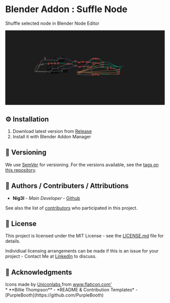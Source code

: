 # Blender Addon : Suffle Node

Shuffle selected node in Blender Node Editor

![Demo](.media/demonstration.gif)

## ⚙️ Installation

1. Download latest version from [Release](https://github.com/Ni-g-3l/blender-shuffle-node/releases)
2. Install it with Blender Addon Manager

## 🔢 Versioning

We use [SemVer](http://semver.org/) for versioning. For the versions available, see the [tags on this repository](https://github.com/Ni-g-3l/blender-shuffle-node/tags).

## 🤹 Authors / Contributers / Attributions

* **Nig3l** - *Main Developer* - [Github](https://github.com/Ni-g-3l/)

See also the list of [contributors](https://github.com/Ni-g-3l/blender-shuffle-node/contributors) who participated in this project.

## 📃 License

This project is licensed under the MIT License - see the [LICENSE.md](LICENSE) file for details.

Individiual licensing arrangements can be made if this is an issue for your project - Contact Me at [LinkedIn](https://www.linkedin.com/in/maxime-cots) to discuss.

## 👏 Acknowledgments

<div> Icons made by <a href="https://www.flaticon.com/authors/uniconlabs" title="Uniconlabs"> Uniconlabs </a> from <a href="https://www.flaticon.com/" title="Flaticon">www.flaticon.com'</a></div>
* **Billie Thompson** - *README & Contribution Templates* - [PurpleBooth](https://github.com/PurpleBooth)
